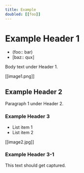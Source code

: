 ```yaml
---
title: Example
doubled: [[foo]]
---
```


# Example Header 1

- (foo:: bar)
- [baz:: qux]

Body text under Header 1.

[[image1.png]]

## Example Header 2

Paragraph 1 under Header 2.

### Example Header 3

- List item 1
- List item 2

[[image2.jpg]]

### Example Header 3-1

This text should get captured.